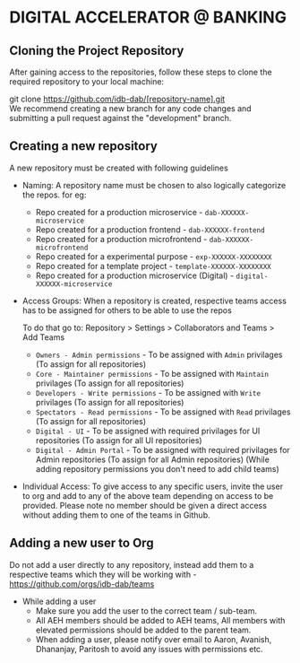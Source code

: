 # DIGITAL ACCELERATOR @ BANKING

## Cloning the Project Repository

After gaining access to the repositories, follow these steps to clone the required repository to your local machine:

git clone https://github.com/idb-dab/[repository-name].git  
We recommend creating a new branch for any code changes and submitting a pull request against the "development" branch.

## Creating a new repository

A new repository must be created with following guidelines

- Naming: A repository name must be chosen to also logically categorize the repos. for eg:
  - Repo created for a production microservice - `dab-XXXXXX-microservice`
  - Repo created for a production frontend - `dab-XXXXXX-frontend`
  - Repo created for a production microfrontend - `dab-XXXXXX-microfrontend`
  - Repo created for a experimental purpose - `exp-XXXXXX-XXXXXXXX`
  - Repo created for a template project - `template-XXXXXX-XXXXXXXX`
  - Repo created for a production microservice (Digital) - `digital-XXXXXX-microservice`

- Access Groups: When a repository is created, respective teams access has to be assigned for others to be able to use the repos
  
  To do that go to: Repository > Settings > Collaborators and Teams > Add Teams
  
  - `Owners - Admin permissions` - To be assigned with `Admin` privilages (To assign for all repositories)
  - `Core - Maintainer permissions` - To be assigned with `Maintain` privilages (To assign for all repositories)
  - `Developers - Write permissions` - To be assigned with `Write` privilages (To assign for all repositories)
  - `Spectators - Read permissions` - To be assigned with `Read` privilages (To assign for all repositories)
  - `Digital - UI` - To be assigned with required privilages for UI repositories (To assign for all UI repositories)
  - `Digital - Admin Portal` - To be assigned with required privilages for Admin repositories (To assign for all Admin repositories)
(While adding repository permissions you don't need to add child teams)

- Individual Access: To give access to any specific users, invite the user to org and add to any of the above team depending on access to be provided. Please note no member should be given a direct access without adding them to one of the teams in Github.

## Adding a new user to Org

Do not add a user directly to any repository, instead add them to a respective teams which they will be working with - https://github.com/orgs/idb-dab/teams 

- While adding a user
  - Make sure you add the user to the correct team / sub-team.
  - All AEH members should be added to AEH teams, All members with elevated permissions should be added to the parent team.
  - When adding a user, please notify over email to Aaron, Avanish, Dhananjay, Paritosh to avoid any issues with permissions etc.
